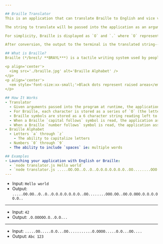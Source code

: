 ```yaml
---

## Braille Translator
This is an application that can translate Braille to English and vice versa. 

The string to translate will be passed into the application as an argument at runtime. The application is smart enough to determine if the string given to it is either Braille or English and automatically convert it to the appropriate opposite. 

For simplicity, Braille is displayed as `O` and `.` where `O` represents a raised dot. It includes the entire English alphabet, the ability to `capitalize` letters, add `spaces`, and the numbers `0` through `9` as well. 

After conversion, the output to the terminal is the translated string--and nothing else. 

## What is Braille?
Braille (*/breɪl/ **BRAYL***) is a tactile writing system used by people who are visually impaired. Braille characters are formed using a combination of six raised dots arranged in a 3 × 2 matrix, called the braille cell. The number and arrangement of these dots distinguishes one character from another. ([via Wikipedia](https://en.wikipedia.org/wiki/Braille))

<p align='center'>
  <img src='./braille.jpg' alt='Braille Alphabet' />
</p>
<p align='center'>
  <em style='font-size:xx-small;'>Black dots represent raised areas</em>
</p>

## How It Works
- Translator
  - Given arguments passed into the program at runtime, the application determines if the given string should be translated to English or Braille.
  - For Braille, each character is stored as a series of `O` (the letter O) or `.` (a period).
  - Braille symbols are stored as a 6 character string reading left to right, line by line, starting at the top left. See examples below.
  - When a Braille `capital follows` symbol is read, the application assumes only the next symbol should be capitalized. 
  - When a Braille `number follows` symbol is read, the application assumes all following symbols are numbers until the next `space` symbol.
- Braille Alphabet
  - Letters `a` through `z`
    - The ability to capitalize letters
  - Numbers `0` through `9`
  - The ability to include `spaces` ie: multiple words

## Examples
- Launching your application with English or Braille:
  - `node translator.js Hello world`
  - `node translator.js .....OO.OO..O..O..O.O.O.O.O.O.O..OO........OOO.OO..OO.O.OOO.O.O.O.OO.O..`
---
```

- Input: `Hello world`
- Output: `.....OO.OO..O..O..O.O.O.O.O.O.O..OO........OOO.OO..OO.O.OOO.O.O.O.OO.O..`
---
- Input: `42`
- Output: `.O.OOOOO.O..O.O...`
---
- Input: `.....OO.....O.O...OO...........O.OOOO.....O.O...OO....`
- Output: `Abc 123`

